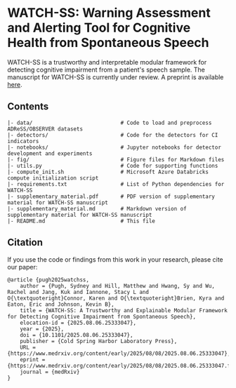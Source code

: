 # WATCH-SS: Warning Assessment and Alerting Tool for Cognitive Health from Spontaneous Speech

WATCH-SS is a trustworthy and interpretable modular framework for detecting cognitive impairment from a patient's speech sample. The manuscript for WATCH-SS is currently under review. A preprint is available [here](https://www.medrxiv.org/content/10.1101/2025.08.06.25333047v1).

## Contents
```
|- data/							# Code to load and preprocess ADReSS/OBSERVER datasets
|- detectors/						# Code for the detectors for CI indicators
|- notebooks/						# Jupyter notebooks for detector development and experiments
|- fig/								# Figure files for Markdown files
|- utils.py							# Code for supporting functions
|- compute_init.sh					# Microsoft Azure Databricks compute initialization script
|- requirements.txt					# List of Python dependencies for WATCH-SS
|- supplementary_material.pdf		# PDF version of supplementary material for WATCH-SS manuscript
|- supplementary_material.md		# Markdown version of supplementary material for WATCH-SS manuscript
|- README.md 						# This file
```

<!---
## Annotate Silences in Transcripts
The `annotate_silences.py` Python script allows you to annotate silence periods in audio files and add these annotations to corresponding transcripts. It currently supports Whisper and CrisperWhisper transcripts.

### Features
- Detects silences in audio files (MP4, WAV) and annotates transcript with silence intervals.
- Supports JSON transcripts from Whisper and CrisperWhisper models.
- Option to specify minimum silence duration and silence threshold for better accuracy.

You can run the script directly from the command line using the following syntax:

```bash
python annotate_silences.py --transcript <transcript_file> --transcript_type <transcript_type> --audio <audio_file> --output <output_directory> [--silence_thresh <threshold>] [--min_silence_len <duration>]
```

### Arguments
- --transcript (required): Path to the transcript file (JSON format).
- --transcript_type (required): Type of transcript. Options are: crisperwhisper, whisper
- --audio (required): Path to the audio or video file (MP4 or WAV).
- --output (optional): Directory where the annotated transcript will be saved. Defaults to the current directory.
- --silence_thresh (optional): Silence threshold in decibels. Default is -45 dB.
- --min_silence_len (optional): Minimum silence length in milliseconds. Default is 2000 ms (2 seconds).
-->

## Citation
If you use the code or findings from this work in your research, please cite our paper:

```
@article {pugh2025watchss,
	author = {Pugh, Sydney and Hill, Matthew and Hwang, Sy and Wu, Rachel and Jang, Kuk and Iannone, Stacy L and O{\textquoteright}Connor, Karen and O{\textquoteright}Brien, Kyra and Eaton, Eric and Johnson, Kevin B},
	title = {WATCH-SS: A Trustworthy and Explainable Modular Framework for Detecting Cognitive Impairment from Spontaneous Speech},
	elocation-id = {2025.08.06.25333047},
	year = {2025},
	doi = {10.1101/2025.08.06.25333047},
	publisher = {Cold Spring Harbor Laboratory Press},
	URL = {https://www.medrxiv.org/content/early/2025/08/08/2025.08.06.25333047},
	eprint = {https://www.medrxiv.org/content/early/2025/08/08/2025.08.06.25333047.full.pdf},
	journal = {medRxiv}
}
```
